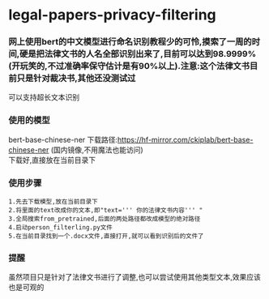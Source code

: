 # legal-papers-privacy-filtering
### 网上使用bert的中文模型进行命名识别教程少的可怜,摸索了一周的时间,硬是把法律文书的人名全部识别出来了,目前可以达到98.9999%(开玩笑的,不过准确率保守估计是有90%以上).注意:这个法律文书目前只是针对裁决书,其他还没测试过
可以支持超长文本识别

### 使用的模型
bert-base-chinese-ner 下载路径:https://hf-mirror.com/ckiplab/bert-base-chinese-ner (国内镜像,不用魔法也能访问)                  
下载好,直接放在当前目录下

### 使用步骤
    1.先去下载模型,放在当前目录下
    2.将里面的text改成你的文本,即"text=''' 你的法律文书内容''' "
    3.全局搜索from_pretrained,后面的两处路径都改成模型的绝对路径
    4.启动person_filterling.py文件
    5.在当前目录找到一个.docx文件,直接打开,就可以看到识别后的文件了

### 提醒
   虽然项目只是针对了法律文书进行了调整,也可以尝试使用其他类型文本,效果应该也是可观的
